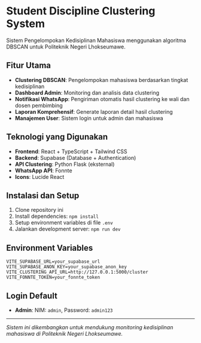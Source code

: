 # Student Discipline Clustering System

Sistem Pengelompokan Kedisiplinan Mahasiswa menggunakan algoritma DBSCAN untuk Politeknik Negeri Lhokseumawe.

## Fitur Utama

- **Clustering DBSCAN**: Pengelompokan mahasiswa berdasarkan tingkat kedisiplinan
- **Dashboard Admin**: Monitoring dan analisis data clustering
- **Notifikasi WhatsApp**: Pengiriman otomatis hasil clustering ke wali dan dosen pembimbing
- **Laporan Komprehensif**: Generate laporan detail hasil clustering
- **Manajemen User**: Sistem login untuk admin dan mahasiswa

## Teknologi yang Digunakan

- **Frontend**: React + TypeScript + Tailwind CSS
- **Backend**: Supabase (Database + Authentication)
- **API Clustering**: Python Flask (eksternal)
- **WhatsApp API**: Fonnte
- **Icons**: Lucide React

## Instalasi dan Setup

1. Clone repository ini
2. Install dependencies: `npm install`
3. Setup environment variables di file `.env`
4. Jalankan development server: `npm run dev`

## Environment Variables

```
VITE_SUPABASE_URL=your_supabase_url
VITE_SUPABASE_ANON_KEY=your_supabase_anon_key
VITE_CLUSTERING_API_URL=http://127.0.0.1:5000/cluster
VITE_FONNTE_TOKEN=your_fonnte_token
```

## Login Default

- **Admin**: NIM: `admin`, Password: `admin123`

---

*Sistem ini dikembangkan untuk mendukung monitoring kedisiplinan mahasiswa di Politeknik Negeri Lhokseumawe.*

<!-- Test comment untuk sinkronisasi GitHub - 2025-01-28 -->